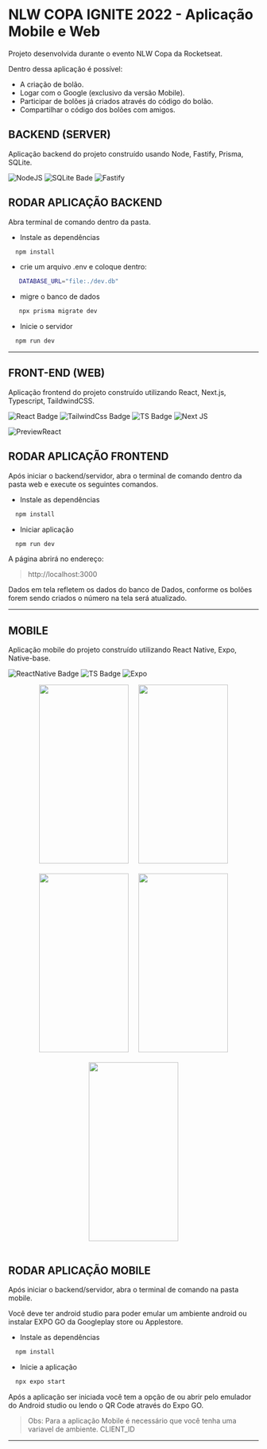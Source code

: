 # NLW COPA IGNITE 2022 - Aplicação Mobile e Web

Projeto desenvolvida durante o evento NLW Copa da Rocketseat.

Dentro dessa aplicação é possível:

- A criação de bolão.
- Logar com o Google (exclusivo da versão Mobile).
- Participar de bolões já criados através do código do bolão.
- Compartilhar o código dos bolões com amigos.

<h2 style="font-weight:bold"> BACKEND (SERVER) </h2>

Aplicação backend do projeto construído usando Node, Fastify, Prisma, SQLite.

![NodeJS](https://img.shields.io/badge/node.js-6DA55F?style=for-the-badge&logo=node.js&logoColor=white)
![SQLite Bade](https://img.shields.io/badge/SQLite-07405E?style=for-the-badge&logo=sqlite&logoColor=white)
![Fastify](https://img.shields.io/badge/fastify-%23000000.svg?style=for-the-badge&logo=fastify&logoColor=white)

## RODAR APLICAÇÃO BACKEND

Abra terminal de comando dentro da pasta.

- Instale as dependências

```bash
  npm install
```

- crie um arquivo .env e coloque dentro:

```bash
   DATABASE_URL="file:./dev.db"
```

- migre o banco de dados

```bash
   npx prisma migrate dev
```

- Inicie o servidor

```bash
  npm run dev
```

<hr>

<h2 style="font-weight:bold"> FRONT-END (WEB) </h2>

Aplicação frontend do projeto construído utilizando React, Next.js, Typescript, TaildwindCSS.

![React Badge](https://img.shields.io/badge/React-20232A?style=for-the-badge&logo=react&logoColor=61DAFB)
![TailwindCss Badge](https://img.shields.io/badge/Tailwind_CSS-38B2AC?style=for-the-badge&logo=tailwind-css&logoColor=white)
![TS Badge](https://img.shields.io/badge/TypeScript-007ACC?style=for-the-badge&logo=typescript&logoColor=white)
![Next JS](https://img.shields.io/badge/Next-black?style=for-the-badge&logo=next.js&logoColor=white)

![PreviewReact](./.github/PreviewReact.png)

## RODAR APLICAÇÃO FRONTEND

Após iniciar o backend/servidor, abra o terminal de comando dentro da pasta web e execute os seguintes comandos.

- Instale as dependências

```bash
  npm install
```

- Iniciar aplicação

```bash
  npm run dev
```

A página abrirá no endereço:

> http://localhost:3000

Dados em tela refletem os dados do banco de Dados, conforme os bolões forem sendo criados o número na tela será atualizado.

<hr>

<h2 style="font-weight:bold">MOBILE</h2>

Aplicação mobile do projeto construído utilizando React Native, Expo, Native-base.

![ReactNative Badge](https://img.shields.io/badge/React_Native-20232A?style=for-the-badge&logo=react&logoColor=61DAFB)
![TS Badge](https://img.shields.io/badge/TypeScript-007ACC?style=for-the-badge&logo=typescript&logoColor=white)
![Expo](https://img.shields.io/badge/expo-1C1E24?style=for-the-badge&logo=expo&logoColor=#D04A37)

<div style="display:flex; flex-wrap: wrap; gap: 20px; justify-content: center;">
  <img src="./.github/splash.jpeg" width="180px" height="360px"/>
  <img src="./.github/login.jpeg" width="180px" height="360px"/>
  <img src="./.github/tela1.jpeg" width="180px" height="360px"/>
  <img src="./.github/tela2.jpeg" width="180px" height="360px"/>
  <img src="./.github/tela3.jpeg" width="180px" height="360px"/>
</div>
<br>

## RODAR APLICAÇÃO MOBILE

Após iniciar o backend/servidor, abra o terminal de comando na pasta mobile.

Você deve ter android studio para poder emular um ambiente android ou instalar EXPO
GO da Googleplay store ou Applestore.

- Instale as dependências

```bash
  npm install
```

- Inicie a aplicação

```bash
  npx expo start
```

Após a aplicação ser iniciada você tem a opção de ou abrir pelo emulador do Android studio ou lendo o QR Code através do Expo GO.

> Obs: Para a aplicação Mobile é necessário que você tenha uma variavel de ambiente. CLIENT_ID

<hr>
